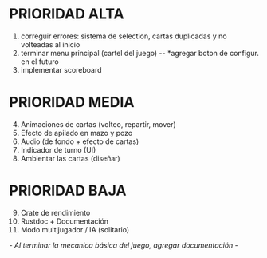 # PRIORIDAD ALTA
1. correguir errores: sistema de selection, cartas duplicadas y no volteadas al inicio
2. terminar menu principal (cartel del juego) -- *agregar boton de configur. en el futuro
3. implementar scoreboard

# PRIORIDAD MEDIA
4. Animaciones de cartas (volteo, repartir, mover)
5. Efecto de apilado en mazo y pozo
6. Audio (de fondo + efecto de cartas)
7. Indicador de turno (UI)
8. Ambientar las cartas (diseñar)

# PRIORIDAD BAJA
9. Crate de rendimiento 
10. Rustdoc + Documentación
11. Modo multijugador / IA (solitario)

_- Al terminar la mecanica básica del juego, agregar documentación -_